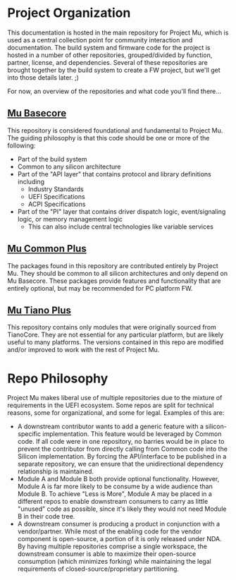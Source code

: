 # Project Organization

This documentation is hosted in the main repository for Project Mu, which is used as a central collection point for community interaction and documentation. The build system and firmware code for the project is hosted in a number of other repositories, grouped/divided by function, partner, license, and dependencies. Several of these repositories are brought together by the build system to create a FW project, but we'll get into those details later. ;)

For now, an overview of the repositories and what code you'll find there...

## [Mu Basecore](https://github.com/Microsoft/mu_basecore)

This repository is considered foundational and fundamental to Project Mu. The guiding philosophy is that this code should be one or more of the following:
* Part of the build system
* Common to any silicon architecture
* Part of the "API layer" that contains protocol and library definitions including
    * Industry Standards
    * UEFI Specifications
    * ACPI Specifications
* Part of the "PI" layer that contains driver dispatch logic, event/signaling logic, or memory management logic
    * This can also include central technologies like variable services

## [Mu Common Plus](https://github.com/Microsoft/mu_plus)

The packages found in this repository are contributed entirely by Project Mu. They should be common to all silicon architectures and only depend on Mu Basecore. These packages provide features and functionality that are entirely optional, but may be recommended for PC platform FW.

## [Mu Tiano Plus](https://github.com/Microsoft/mu_tiano_plus)

This repository contains only modules that were originally sourced from TianoCore. They are not essential for any particular platform, but are likely useful to many platforms. The versions contained in this repo are modified and/or improved to work with the rest of Project Mu.

# Repo Philosophy

Project Mu makes liberal use of multiple repositories due to the mixture of requirements in the UEFI ecosystem. Some repos are split for technical reasons, some for organizational, and some for legal. Examples of this are:

  * A downstream contributor wants to add a generic feature with a silicon-specific implementation. This feature would be leveraged by Common code. If all code were in one repository, no barries would be in place to prevent the contributor from directly calling from Common code into the Silicon implementation. By forcing the API/interface to be published in a separate repository, we can ensure that the unidirectional dependency relationship is maintained.
  * Module A and Module B both provide optional functionality. However, Module A is far more likely to be consume by a wide audience than Module B. To achieve "Less is More", Module A may be placed in a different repos to enable downstream consumers to carry as little "unused" code as possible, since it's likely they would not need Module B in their code tree.
  * A downstream consumer is producing a product in conjunction with a vendor/partner. While most of the enabling code for the vendor component is open-source, a portion of it is only released under NDA. By having multiple repositories comprise a single workspace, the downstream consumer is able to maximize their open-source consumption (which minimizes forking) while maintaining the legal requirements of closed-source/proprietary partitioning.
